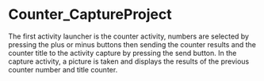 # Counter_CaptureProject

The first activity launcher is the counter activity, numbers are selected by pressing the plus or minus buttons then sending the counter results and the counter title to the activity capture by pressing the send button. In the capture activity, a picture is taken and displays the results of the previous counter number and title counter.
